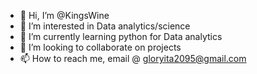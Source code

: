 - 👋 Hi, I’m @KingsWine
- 👀 I’m interested in Data analytics/science
- 🌱 I’m currently learning python for Data analytics
- 💞️ I’m looking to collaborate on projects
- 📫 How to reach me, email @ gloryita2095@gmail.com

<!---
KingsWine/KingsWine is a ✨ special ✨ repository because its `README.md` (this file) appears on your GitHub profile.
You can click the Preview link to take a look at your changes.
--->
